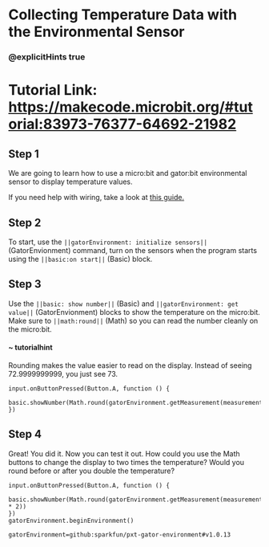# Collecting Temperature Data with the Environmental Sensor
### @explicitHints true

# Tutorial Link: https://makecode.microbit.org/#tutorial:83973-76377-64692-21982

## Step 1

We are going to learn how to use a micro:bit and gator:bit environmental sensor to display temperature values.

If you need help with wiring, take a look at [this guide.](https://drive.google.com/file/d/1bxYGD53_5G7AXUVdqf0oQRN7OQ0Bnc9e/view?usp=sharing)

## Step 2

To start, use the ``||gatorEnvironment: initialize sensors||`` (GatorEnvionment) command, turn on the sensors when the program starts using the ``||basic:on start||`` (Basic) block.

## Step 3

Use the ``||basic: show number||`` (Basic) and ``||gatorEnvironment: get value||`` (GatorEnvionment) blocks to show the temperature on the micro:bit. Make sure to ``||math:round||`` (Math) so you can read the number cleanly on the micro:bit.


#### ~ tutorialhint

Rounding makes the value easier to read on the display.
Instead of seeing 72.9999999999, you just see 73.

```blocks
input.onButtonPressed(Button.A, function () {
    basic.showNumber(Math.round(gatorEnvironment.getMeasurement(measurementType.degreesF)))
})

```

## Step 4
Great! You did it. Now you can test it out. How could you use the Math buttons to change the display to two times the temperature? Would you round before or after you double the temperature?

```ghost
input.onButtonPressed(Button.A, function () {
    basic.showNumber(Math.round(gatorEnvironment.getMeasurement(measurementType.degreesF) * 2))
})
gatorEnvironment.beginEnvironment()
```

```package
gatorEnvironment=github:sparkfun/pxt-gator-environment#v1.0.13
```
